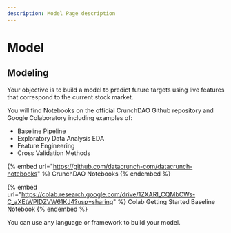 ```yaml
---
description: Model Page description
---
```


# Model

## Modeling

Your objective is to build a model to predict future targets using live features that correspond to the current stock market.

You will find Notebooks on the official CrunchDAO Github repository and Google Colaboratory including examples of:

* Baseline Pipeline
* Exploratory Data Analysis EDA
* Feature Engineering
* Cross Validation Methods

{% embed url="https://github.com/datacrunch-com/datacrunch-notebooks" %}
CrunchDAO Notebooks
{% endembed %}

{% embed url="https://colab.research.google.com/drive/1ZXARI_CQMbCWs-C_aXEtWPIDZVW61KJ4?usp=sharing" %}
Colab Getting Started Baseline Notebook
{% endembed %}

You can use any language or framework to build your model.&#x20;
